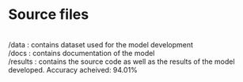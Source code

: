 # Source files
<br>
/data : contains dataset used for the model development <br>
/docs : contains documentation of the model <br>
/results : contains the source code as well as the results of the model developed. Accuracy acheived: 94.01%  <br>
